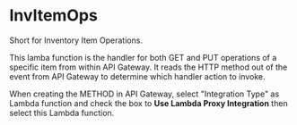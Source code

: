 # InvItemOps

Short for Inventory Item Operations.

This lamba function is the handler for both GET and PUT operations of a specific item from within API Gateway.  It reads the HTTP method out of the event from API Gateway to determine which handler action to invoke.

When creating the METHOD in API Gateway, select "Integration Type" as Lambda function and check the box to **Use Lambda Proxy Integration** then select this Lambda function.






